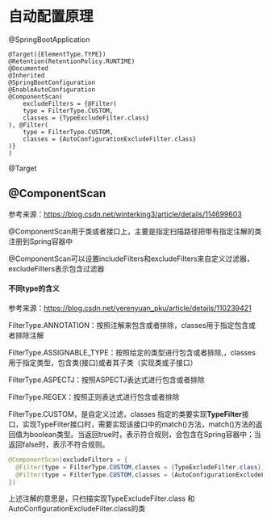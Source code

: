 # 自动配置原理

@SpringBootApplication

```
@Target({ElementType.TYPE})
@Retention(RetentionPolicy.RUNTIME)
@Documented
@Inherited
@SpringBootConfiguration
@EnableAutoConfiguration
@ComponentScan(
    excludeFilters = {@Filter(
    type = FilterType.CUSTOM,
    classes = {TypeExcludeFilter.class}
), @Filter(
    type = FilterType.CUSTOM,
    classes = {AutoConfigurationExcludeFilter.class}
)}
)
```

@Target



## @ComponentScan

参考来源：https://blog.csdn.net/winterking3/article/details/114699603

@ComponentScan用于类或者接口上，主要是指定扫描路径把带有指定注解的类注册到Spring容器中

@ComponentScan可以设置includeFilters和excludeFilters来自定义过滤器，excludeFilters表示包含过滤器

#### 不同type的含义

参考来源：https://blog.csdn.net/yerenyuan_pku/article/details/110239421

FilterType.ANNOTATION：按照注解来包含或者排除，classes用于指定包含或者排除注解

FilterType.ASSIGNABLE_TYPE：按照给定的类型进行包含或者排除,，classes用于指定类型，包含类(接口)或者其子类（实现类或子接口）

FilterType.ASPECTJ：按照ASPECTJ表达式进行包含或者排除

FilterType.REGEX：按照正则表达式进行包含或者排除

FilterType.CUSTOM，是自定义过滤，classes 指定的类要实现**TypeFilter**接口，实现TypeFilter接口时，需要实现该接口中的match()方法，match()方法的返回值为boolean类型。当返回true时，表示符合规则，会包含在Spring容器中；当返回false时，表示不符合规则。

```java
@ComponentScan(excludeFilters = {
  @Filter(type = FilterType.CUSTOM,classes = {TypeExcludeFilter.class}), 
  @Filter(type = FilterType.CUSTOM,classes = {AutoConfigurationExcludeFilter.class})
})
```

上述注解的意思是，只扫描实现TypeExcludeFilter.class 和 AutoConfigurationExcludeFilter.class的类